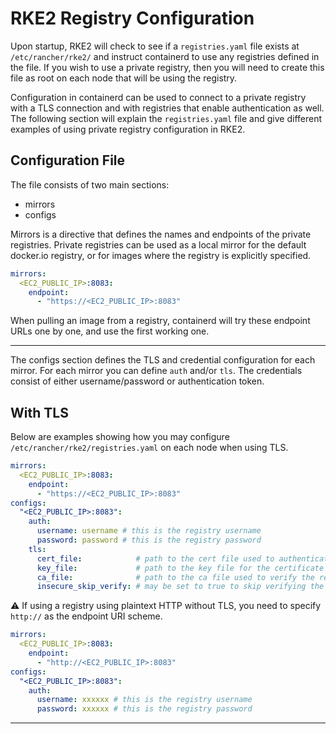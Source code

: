 # RKE2 Registry Configuration

Upon startup, RKE2 will check to see if a `registries.yaml` file exists at `/etc/rancher/rke2/` and instruct containerd to use any registries defined in the file. If you wish to use a private registry, then you will need to create this file as root on each node that will be using the registry.

Configuration in containerd can be used to connect to a private registry with a TLS connection and with registries that enable authentication as well. The following section will explain the `registries.yaml` file and give different examples of using private registry configuration in RKE2.

## Configuration File

The file consists of two main sections:

+ mirrors
+ configs

Mirrors is a directive that defines the names and endpoints of the private registries. Private registries can be used as a local mirror for the default docker.io registry, or for images where the registry is explicitly specified.

```yaml
mirrors:
  <EC2_PUBLIC_IP>:8083:
    endpoint:
      - "https://<EC2_PUBLIC_IP>:8083"
```

When pulling an image from a registry, containerd will try these endpoint URLs one by one, and use the first working one.

-----------

The configs section defines the TLS and credential configuration for each mirror. For each mirror you can define `auth` and/or `tls`. The credentials consist of either username/password or authentication token.

## With TLS

Below are examples showing how you may configure `/etc/rancher/rke2/registries.yaml` on each node when using TLS.

```yaml
mirrors:
  <EC2_PUBLIC_IP>:8083:
    endpoint:
      - "https://<EC2_PUBLIC_IP>:8083"
configs:
  "<EC2_PUBLIC_IP>:8083":
    auth:
      username: username # this is the registry username
      password: password # this is the registry password
    tls:
      cert_file:            # path to the cert file used to authenticate to the registry
      key_file:             # path to the key file for the certificate used to authenticate to the registry
      ca_file:              # path to the ca file used to verify the registry's certificate
      insecure_skip_verify: # may be set to true to skip verifying the registry's certificate
```

:warning: If using a registry using plaintext HTTP without TLS, you need to specify `http://` as the endpoint URI scheme.

```yaml
mirrors:
  <EC2_PUBLIC_IP>:8083:
    endpoint:
      - "http://<EC2_PUBLIC_IP>:8083"
configs:
  "<EC2_PUBLIC_IP>:8083":
    auth:
      username: xxxxxx # this is the registry username
      password: xxxxxx # this is the registry password
```

----------------




